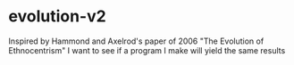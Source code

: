 # evolution-v2

Inspired by Hammond and Axelrod's paper of 2006 "The Evolution of Ethnocentrism" I want to see if a program I make will yield the same results
